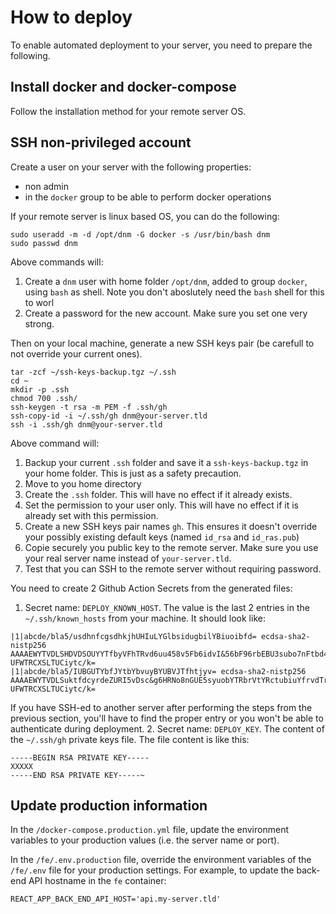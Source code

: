 # How to deploy

To enable automated deployment to your server, you need to prepare the following.

## Install docker and docker-compose

Follow the installation method for your remote server OS.

## SSH non-privileged account

Create a user on your server with the following properties:
- non admin
- in the `docker` group to be able to perform docker operations

If your remote server is linux based OS, you can do the following:

```
sudo useradd -m -d /opt/dnm -G docker -s /usr/bin/bash dnm
sudo passwd dnm
```
Above commands will:
1. Create a `dnm` user with home folder `/opt/dnm`, added to group `docker`, using `bash` as shell. Note you don't aboslutely need the `bash` shell for this to worl
2. Create a password for the new account. Make sure you set one very strong.

Then on your local machine, generate a new SSH keys pair (be carefull to not override your current ones).
```
tar -zcf ~/ssh-keys-backup.tgz ~/.ssh
cd ~
mkdir -p .ssh
chmod 700 .ssh/
ssh-keygen -t rsa -m PEM -f .ssh/gh
ssh-copy-id -i ~/.ssh/gh dnm@your-server.tld
ssh -i .ssh/gh dnm@your-server.tld
```
Above command will:
1. Backup your current `.ssh` folder and save it a `ssh-keys-backup.tgz` in your home folder. This is just as a safety precaution.
2. Move to you home directory
3. Create the `.ssh` folder. This will have no effect if it already exists.
4. Set the permission to your user only. This will have no effect if it is already set with this permission.
5. Create a new SSH keys pair names `gh`. This ensures it doesn't override your possibly existing default keys (named `id_rsa` and `id_ras.pub`)
6. Copie securely you public key to the remote server. Make sure you use your real server name instead of `your-server.tld`.
7. Test that you can SSH to the remote server without requiring password.

You need to create 2 Github Action Secrets from the generated files:
1. Secret name: `DEPLOY_KNOWN_HOST`. The value is the last 2 entries in the `~/.ssh/known_hosts` from your machine. It should look like:
```
|1|abcde/bla5/usdhnfcgsdhkjhUHIuLYGlbsidugbilYBiuoibfd= ecdsa-sha2-nistp256 
AAAAEWYTVDLSHDVDSOUYYTfbyVFhTRvd6uu458v5Fb6idvI&56bF96rbEBU3subo7nFtbd45VSRUDBONFiyDBUostvdfouysvbasysgtdvftiV
UFWTRCXSLTUCiytc/k=
|1|abcde/bla5/IUBGUTYbfJYtbYbvuyBYUBVJTfhtjyv= ecdsa-sha2-nistp256 
AAAAEWYTVDLSuktfdcyrdeZURI5vDsc&g6HRNo8nGUE5syuobYTRbrVtYRctubiuYfrvdTrbcuyivbasysgtdvftiV
UFWTRCXSLTUCiytc/k=
```
If you have SSH-ed to another server after performing the steps from the previous section, you'll have to find the proper entry or you won't be able to authenticate during deployment.
2. Secret name: `DEPLOY_KEY`. The content of the `~/.ssh/gh` private keys file. The file content is like this:
```
-----BEGIN RSA PRIVATE KEY-----
XXXXX
-----END RSA PRIVATE KEY-----~
```

## Update production information

In the `/docker-compose.production.yml` file, update the environment variables to your production values (i.e. the server name or port).

In the `/fe/.env.production` file, override the environment variables of the `/fe/.env` file for your production settings.
For example, to update the back-end API hostname in the `fe` container:
```
REACT_APP_BACK_END_API_HOST='api.my-server.tld'
```